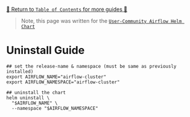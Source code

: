 [🔗 Return to `Table of Contents` for more guides 🔗](https://github.com/santosr2/airflow-community-chart/tree/main/charts/airflow#guides)

> Note, this page was written for the [`User-Community Airflow Helm Chart`](https://github.com/santosr2/airflow-community-chart/tree/main/charts/airflow)

# Uninstall Guide

```shell
## set the release-name & namespace (must be same as previously installed)
export AIRFLOW_NAME="airflow-cluster"
export AIRFLOW_NAMESPACE="airflow-cluster"

## uninstall the chart
helm uninstall \
  "$AIRFLOW_NAME" \
  --namespace "$AIRFLOW_NAMESPACE"
```